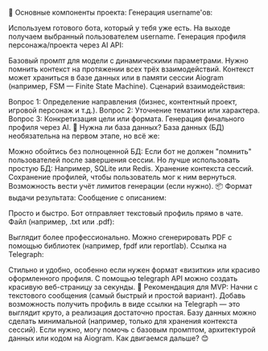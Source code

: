 🚧 Основные компоненты проекта:
Генерация username'ов:

Используем готового бота, который у тебя уже есть.
На выходе получаем выбранный пользователем username.
Генерация профиля персонажа/проекта через AI API:

Базовый промпт для модели с динамическими параметрами.
Нужно помнить контекст на протяжении всех трёх взаимодействий.
Контекст может храниться в базе данных или в памяти сессии Aiogram (например, FSM — Finite State Machine).
Сценарий взаимодействия:

Вопрос 1: Определение направления (бизнес, контентный проект, игровой персонаж и т.д.).
Вопрос 2: Уточнение тематики или характера.
Вопрос 3: Конкретизация цели или формата.
Генерация финального профиля через AI.
💾 Нужна ли база данных?
База данных (БД) необязательна на первом этапе, но всё же:

Можно обойтись без полноценной БД: Если бот не должен "помнить" пользователей после завершения сессии.
Но лучше использовать простую БД: Например, SQLite или Redis.
Хранение контекста сессий.
Сохранение профилей, чтобы пользователь мог к ним вернуться.
Возможность вести учёт лимитов генерации (если нужно).
📦 Формат выдачи результата:
Сообщение с описанием:

Просто и быстро. Бот отправляет текстовый профиль прямо в чате.
Файл (например, .txt или .pdf):

Выглядит более профессионально.
Можно сгенерировать PDF с помощью библиотек (например, fpdf или reportlab).
Ссылка на Telegraph:

Стильно и удобно, особенно если нужен формат «визитки» или красиво оформленного профиля.
С помощью telegraph API можно создать красивую веб-страницу за секунды.
🎯 Рекомендация для MVP:
Начни с текстового сообщения (самый быстрый и простой вариант).
Добавь возможность получить профиль в виде ссылки на Telegraph — это выглядит круто, а реализация достаточно простая.
Базу данных можно сделать минимальной (например, только для хранения контекста сессий).
Если нужно, могу помочь с базовым промптом, архитектурой данных или кодом на Aiogram. Как двигаемся дальше? 😊